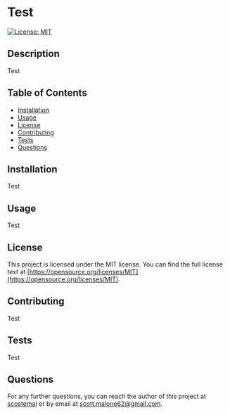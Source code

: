 # Test
  [![License: MIT](https://img.shields.io/badge/License-MIT-yellow.svg)](https://opensource.org/licenses/MIT)
  
  ## Description
  Test
  
  ## Table of Contents
  * [Installation](#installation)
  * [Usage](#usage)
  * [License](#license)
  * [Contributing](#contributing)
  * [Tests](#tests)
  * [Questions](#questions)
  
  ## Installation
  Test
  
  ## Usage
  Test
  
  ## License
  This project is licensed under the MIT license. You can find the full license text at [https://opensource.org/licenses/MIT](https://opensource.org/licenses/MIT).
  
  ## Contributing
  Test
  
  ## Tests
  Test
  
  ## Questions
  For any further questions, you can reach the author of this project at [scostemal](https://github.com/scostemal) or by email at scott.malone62@gmail.com.
  
